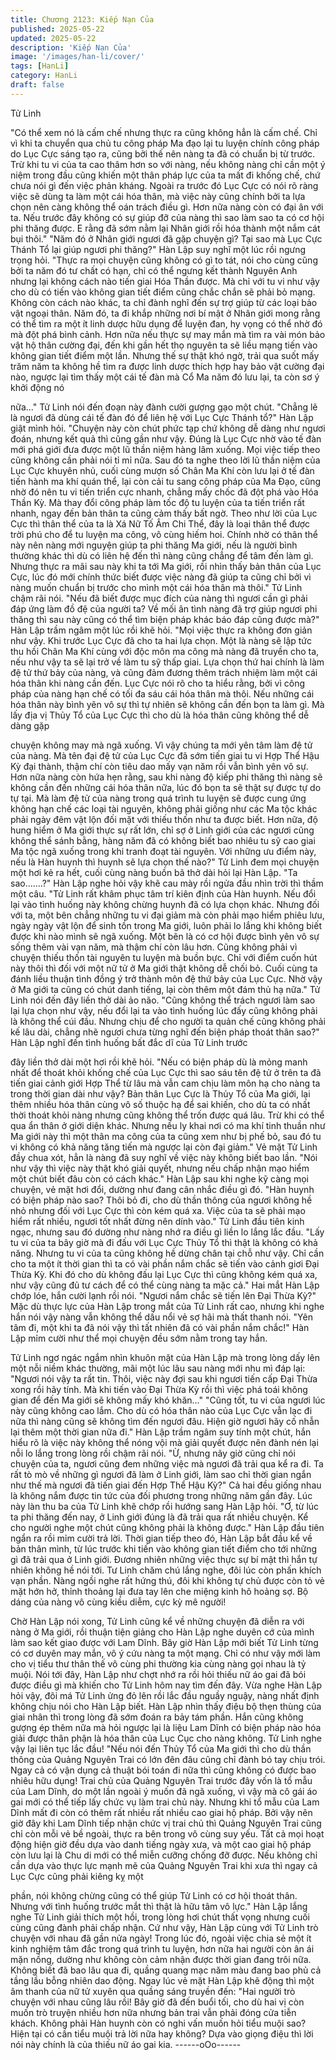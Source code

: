 ```yaml
---
title: Chương 2123: Kiếp Nạn Của
published: 2025-05-22
updated: 2025-05-22
description: 'Kiếp Nạn Của'
image: '/images/han-li/cover/'
tags: [HanLi]
category: HanLi
draft: false
---
```


Tử Linh

"Có thể xem nó là cấm chế nhưng thực ra cũng không hẳn là cấm
chế. Chỉ vì khi ta chuyển qua chủ tu công pháp Ma đạo lại tu
luyện chính công pháp do Lục Cực sáng tạo ra, cũng bởi thế nên
nàng ta đã có chuẩn bị từ trước. Trừ khi tu vi của ta cao thâm hơn
so với nàng, nếu không nàng chỉ cần một ý niệm trong đầu cũng
khiến một thân pháp lực của ta mất đi khống chế, chứ chưa nói gì
đến việc phản kháng. Ngoài ra trước đó Lục Cực có nói rõ ràng
việc sẽ dùng ta làm một cái hóa thân, mà việc này cũng chính bởi
ta lựa chọn nên càng không thể oán trách điều gì. Hơn nữa nàng
còn có đại ân với ta. Nếu trước đây không có sự giúp đỡ của nàng
thì sao làm sao ta có cơ hội phi thăng được. E rằng đã sớm nằm
lại Nhân giới rồi hóa thành một nắm cát bụi thôi."
"Năm đó ở Nhân giới ngươi đã gặp chuyện gì? Tại sao mà Lục
Cực Thánh Tổ lại giúp ngươi phi thăng?" Hàn Lập suy nghĩ một
lúc rồi ngưng trọng hỏi.
"Thực ra mọi chuyện cũng không có gì to tát, nói cho cùng cũng
bởi ta năm đó tư chất có hạn, chỉ có thể ngưng kết thành Nguyên
Anh nhưng lại không cách nào tiến giai Hóa Thần được. Mà chỉ
với tu vi như vậy cho dù có tiến vào không gian tiết điểm cũng
chắc chắn sẽ phải bỏ mạng. Không còn cách nào khác, ta chỉ
đành nghĩ đến sự trợ giúp từ các loại bảo vật ngoại thân. Năm đó,
ta đi khắp những nơi bí mật ở Nhân giới mong rằng có thể tìm ra
một ít linh dược hữu dụng để luyện đan, hy vọng có thể nhờ đó
mà đột phá bình cảnh. Hơn nữa nếu thực sự may mắn mà tìm ra
vài món bảo vật hộ thân cường đại, đến khi gần hết thọ nguyên ta
sẽ liều mạng tiến vào không gian tiết điểm một lần. Nhưng thế sự
thật khó ngờ, trải qua suốt mấy trăm năm ta không hề tìm ra được
linh dược thích hợp hay bảo vật cường đại nào, ngược lại tìm thấy
một cái tế đàn mà Cổ Ma năm đó lưu lại, ta còn sơ ý khởi động nó

nữa..." Tử Linh nói đến đoạn này đành cười gượng gạo một chút.
"Chẳng lẽ là ngươi đã dùng cái tế đàn đó để liên hệ với Lục Cực
Thánh tổ?" Hàn Lập giật mình hỏi.
"Chuyện này còn chút phức tạp chứ không dễ dàng như ngươi
đoán, nhưng kết quả thì cũng gần như vậy. Đúng là Lục Cực nhờ
vào tế đàn mới phá giới đưa được một lũ thần niệm hàng lâm
xuống. Mọi việc tiếp theo cũng không cần phải nói tỉ mỉ nữa. Sau
đó ta nghe theo lời lũ thần niệm của Lục Cực khuyên nhủ, cuối
cùng mượn số Chân Ma Khí còn lưu lại ở tế đàn tiến hành ma khí
quán thể, lại còn cải tu sang công pháp của Ma Đạo, cũng nhờ đó
nên tu vi tiến triển cực nhanh, chẳng mấy chốc đã đột phá vào
Hóa Thần Kỳ. Mà thay đổi công pháp làm tốc độ tu luyện của ta
tiến triển rất nhanh, ngay đến bản thân ta cũng cảm thấy bất ngờ.
Theo như lời của Lục Cực thì thân thể của ta là Xá Nữ Tố Âm Chi
Thể, đây là loại thân thể được trời phú cho để tu luyện ma công,
vô cùng hiếm hoi. Chính nhờ có thân thể này nên nàng mới
nguyện giúp ta phi thăng Ma giới, nếu là người bình thường khác
thì dù có liên hệ đến thì nàng cũng chẳng để tâm đến làm gì.
Nhưng thực ra mãi sau này khi ta tới Ma giới, rồi nhìn thấy bản
thân của Lục Cực, lúc đó mới chính thức biết được việc nàng đã
giúp ta cũng chỉ bởi vì nàng muốn chuẩn bị trước cho mình một
cái hóa thân mà thôi." Tử Linh chậm rãi nói.
"Nếu đã biết được mục đích của nàng thì ngươi cần gì phải đáp
ứng làm đồ đệ của người ta? Về mối ân tình nàng đã trợ giúp
ngươi phi thăng thì sau này cũng có thể tìm biện pháp khác báo
đáp cũng được mà?" Hàn Lập trầm ngâm một lúc rồi khẽ hỏi.
"Mọi việc thực ra không đơn giản như vậy. Khi trước Lục Cực đã
cho ta hai lựa chọn. Một là nàng sẽ lập tức thu hồi Chân Ma Khí
cùng với độc môn ma công mà nàng đã truyền cho ta, nếu như
vậy ta sẽ lại trở về làm tu sỹ thấp giai. Lựa chọn thứ hai chính là
làm đệ tử thứ bảy của nàng, và cũng đảm đương thêm trách
nhiệm làm một cái hóa thân khi nàng cần đến. Lục Cực nói rõ cho
ta hiểu rằng, bởi vì công pháp của nàng hạn chế có tối đa sáu cái
hóa thân mà thôi. Nếu những cái hóa thân này bình yên vô sự thì
tự nhiên sẽ không cần đến bọn ta làm gì. Mà lấy địa vị Thủy Tổ
của Lục Cực thì cho dù là hóa thân cũng không thể dễ dàng gặp

chuyện không may mà ngã xuống. Vì vậy chúng ta mới yên tâm
làm đệ tử của nàng. Mà tên đại đệ tử của Lục Cực đã sớm tiến
giai tu vi Hợp Thể Hậu Kỳ đại thành, thậm chí còn tiêu dao mấy
vạn năm rồi vẫn bình yên vô sự. Hơn nữa nàng còn hứa hẹn rằng,
sau khi nàng độ kiếp phi thăng thì nàng sẽ không cần đến những
cái hóa thân nữa, lúc đó bọn ta sẽ thật sự được tự do tự tại. Mà
làm đệ tử của nàng trong quá trình tu luyện sẽ được cung ứng
không hạn chế các loại tài nguyên, không phải giống như các Ma
tộc khác phải ngày đêm vật lộn đối mặt với thiếu thốn như ta được
biết. Hơn nữa, độ hung hiểm ở Ma giới thực sự rất lớn, chỉ sợ ở
Linh giới của các ngươi cũng không thể sánh bằng, hàng năm đã
có không biết bao nhiêu tu sỹ cao giai Ma tộc ngã xuống trong khi
tranh đoạt tài nguyên. Với những ưu điểm này, nếu là Hàn huynh
thì huynh sẽ lựa chọn thế nào?" Tử Linh đem mọi chuyện một hơi
kẻ ra hết, cuối cùng nàng buồn bã thở dài hỏi lại Hàn Lập.
"Ta sao.......?"
Hàn Lập nghe hỏi vậy khẽ cau mày rồi ngửa đầu nhìn trời thì
thầm một câu.
"Tử Linh rất khâm phục tâm trí kiên định của Hàn huynh. Nếu đổi
lại vào tình huống này không chừng huynh đã có lựa chọn khác.
Nhưng đối với ta, một bên chẳng những tu vi đại giảm mà còn
phải mạo hiểm phiêu lưu, ngày ngày vật lộn để sinh tồn trong Ma
giới, luôn phải lo lắng khi không biết được khi nào mình sẽ ngã
xuống. Một bên là có cơ hội được bình yên vô sự sống thêm vài
vạn năm, mà thậm chí còn lâu hơn. Cũng không phải vì chuyện
thiếu thốn tài nguyên tu luyện mà buồn bực. Chỉ với điểm cuốn
hút này thôi thì đối với một nữ tử ở Ma giới thật không dễ chối bỏ.
Cuối cùng ta đánh liều thuận tình đồng ý trở thành môn đệ thứ
bảy của Lục Cực. Nhờ vậy ở Ma giới ta cũng có chút danh tiếng,
lại còn thêm một đám thủ hạ nữa." Tử Linh nói đến đây liền thở
dài ảo não.
"Cũng không thể trách ngươi làm sao lại lựa chọn như vậy, nếu
đổi lại ta vào tình huống lúc đấy cũng không phải là không thể cúi
đầu. Nhưng chịu để cho người ta quản chế cũng không phải kế
lâu dài, chẳng nhẽ ngươi chưa từng nghĩ đến biện pháp thoát thân
sao?" Hàn Lập nghĩ đến tình huống bất đắc dĩ của Tử Linh trước

đây liền thở dài một hơi rồi khẽ hỏi.
"Nếu có biện pháp dù là mỏng manh nhất để thoát khỏi khống chế
của Lục Cực thì sao sáu tên đệ tử ở trên ta đã tiến giai cảnh giới
Hợp Thể từ lâu mà vẫn cam chịu làm môn hạ cho nàng ta trong
thời gian dài như vậy? Bản thân Lục Cực là Thủy Tổ của Ma giới,
lại thêm nhiều hóa thân cùng vô số thuộc hạ để sai khiến, cho dù
ta có nhất thời thoát khỏi nàng nhưng cũng không thể trốn được
quá lâu. Trừ khi có thể qua ẩn thân ở giới diện khác. Nhưng nếu ly
khai nơi có ma khí tinh thuần như Ma giới này thì một thân ma
công của ta cũng xem như bị phế bỏ, sau đó tu vi không có khả
năng tăng tiến mà ngược lại còn đại giảm." Vẻ mặt Tử Linh đầy
chua xót, hẳn là nàng đã suy nghĩ về việc này không biết bao lần.
"Nói như vậy thì việc này thật khó giải quyết, nhưng nếu chấp
nhận mạo hiểm một chút biết đâu còn có cách khác." Hàn Lập
sau khi nghe kỹ càng mọi chuyện, vẻ mặt hơi đổi, dường như
đang cân nhắc điều gì đó.
"Hàn huynh có biện pháp nào sao? Thôi bỏ đi, cho dù thần thông
của ngươi không hề nhỏ nhưng đối với Lục Cực thì còn kém quá
xa. Việc của ta sẽ phải mạo hiểm rất nhiều, ngươi tốt nhất đừng
nên dính vào." Tử Linh đầu tiên kinh ngạc, nhưng sau đó dường
như nàng nhớ ra điều gì liền lo lắng lắc đầu.
"Lấy tu vi của ta bây giờ mà đi đấu với Lục Cực Thủy Tổ thì thật là
không có khả năng. Nhưng tu vi của ta cũng không hề dừng chân
tại chỗ như vậy. Chỉ cần cho ta một ít thời gian thì ta có vài phần
nắm chắc sẽ tiến vào cảnh giơi Đại Thừa Kỳ. Khi đó cho dù không
đấu lại Lục Cực thì cũng không kém quá xa, như vậy cũng đủ tư
cách để có thể cùng nàng ta mặc cả." Hai mắt Hàn Lập chớp lóe,
hắn cười lạnh rồi nói.
"Ngươi nắm chắc sẽ tiến lên Đại Thừa Kỳ?" Mặc dù thực lực của
Hàn Lập trong mắt của Tử Linh rất cao, nhưng khi nghe hắn nói
vậy nàng vẫn không thể dấu nổi vẻ sợ hãi mà thất thanh nói.
"Yên tâm đi, một khi ta đã nói vậy thì tất nhiên đã có vài phần nắm
chắc!" Hàn Lập mỉm cười như thể mọi chuyện đều sớm nằm
trong tay hắn.

Tử Linh ngơ ngác ngắm nhìn khuôn mặt của Hàn Lập mà trong
lòng dấy lên một nỗi niềm khác thường, mãi một lúc lâu sau nàng
mới nhu mì đáp lại:
"Ngươi nói vậy ta rất tin. Thôi, việc này đợi sau khi ngươi tiến cấp
Đại Thừa xong rồi hãy tính. Mà khi tiến vào Đại Thừa Kỳ rồi thì
việc phá toái không gian để đến Ma giới sẽ không mấy khó
khăn..."
"Cũng tốt, tu vi của ngươi lúc này cũng không cao lắm. Cho dù có
hóa thân nào của Lục Cực vẫn lạc đi nữa thì nàng cũng sẽ không
tìm đến ngươi đâu. Hiện giờ ngươi hãy cố nhẫn lại thêm một thời
gian nữa đi." Hàn Lập trầm ngâm suy tính một chút, hắn hiểu rõ là
việc này không thể nóng vội mà giải quyết được nên đành nén lại
nỗi lo lắng trong lòng rồi chậm rãi nói.
"Ừ, nhưng nãy giờ cũng chỉ nói chuyện của ta, ngươi cũng đem
những việc mà ngươi đã trải qua kể ra đi. Ta rất tò mò về những
gì ngươi đã làm ở Linh giới, làm sao chỉ thời gian ngắn như thế
mà ngươi đã tiến giai đến Hợp Thể Hậu Kỳ?" Cả hai đều giống
nhau là không nắm được tin tức của đối phương trong những
năm gần đây. Lúc này làn thu ba của Tử Linh khẽ chớp rồi hướng
sang Hàn Lập hỏi.
"Ơ, từ lúc ta phi thăng đến nay, ở Linh giới đúng là đã trải qua rất
nhiều chuyện. Kể cho người nghe một chút cũng không phải là
không được." Hàn Lập đầu tiên ngẩn ra rồi mỉm cười trả lời.
Thời gian tiếp theo đó, Hàn Lập bắt đầu kể về bản thân mình, từ
lúc trước khi tiến vào không gian tiết điểm cho tới những gì đã trải
qua ở Linh giới. Đương nhiên những việc thực sự bí mật thì hắn
tự nhiên không hề nói tới.
Tư Linh chăm chú lắng nghe, đôi lúc còn phấn khích vạn phần.
Nàng ngồi nghe rất hứng thú, đôi khi không tự chủ được còn tỏ vẻ
mặt hớn hở, thỉnh thoảng lại đưa tay lên che miệng kinh hô hoảng
sợ. Bộ dáng của nàng vô cùng kiều diễm, cực kỳ mê người!

Chờ Hàn Lập nói xong, Tử Linh cũng kể về những chuyện đã
diễn ra với nàng ở Ma giới, rồi thuận tiện giảng cho Hàn Lập nghe
duyên cớ của mình làm sao kết giao được với Lam Dĩnh.
Bây giờ Hàn Lập mới biết Tử Linh từng có cơ duyên may mắn, vô
ý cứu nàng ta một mạng. Chỉ có như vậy mới làm cho vị tiểu thư
thân thế vô cùng phi thường kia cùng nàng gọi nhau là tỷ muội.
Nói tới đây, Hàn Lập như chợt nhớ ra rồi hỏi thiếu nữ áo gai đã
bói được điều gì mà khiến cho Tử Linh hôm nay tìm đến đây.
Vừa nghe Hàn Lập hỏi vậy, đôi má Tử Linh ửng đỏ lên rồi lắc đầu
nguầy nguậy, nàng nhất định không chịu nói cho Hàn Lập biết.
Hàn Lập nhìn thấy điệu bộ thẹn thùng của giai nhân thì trong lòng
đã sớm đoán ra bảy tám phần. Hắn cũng không gượng ép thêm
nữa mà hỏi ngược lại là liệu Lam Dĩnh có biện pháp nào hóa giải
được thân phận là hóa thân của Lục Cục cho nàng không.
Tử Linh nghe vậy lại liên tục lắc đầu!
"Nếu nói đến Thủy Tổ của Ma giới thì cho dù thần thông của
Quảng Nguyên Trai có lớn đên đâu cũng chỉ đành bó tay chịu trói.
Ngay cả có vận dụng cả thuật bói toán đi nữa thì cũng không có
được bao nhiêu hữu dụng!
Trai chủ của Quảng Nguyên Trai trước đây vốn là tổ mẫu của Lam
Dĩnh, do một lần ngoài ý muốn đã ngã xuống, vì vậy mà cô gái áo
gai mới có thể tiếp lấy chức vụ làm trai chủ này.
Nhưng khi tổ mẫu của Lam Dĩnh mất đi còn có thêm rất nhiều rất
nhiều cao giai hộ pháp. Bởi vậy nên giờ đây khi Lam Dĩnh tiếp
nhận chức vị trai chủ thì Quảng Nguyên Trai cũng chỉ còn mỗi vẻ
bề ngoài, thực ra bên trong vô cùng suy yếu. Tất cả mọi hoạt
động hiện giờ đều dựa vào danh tiếng ngày xưa, và một cao giai
hộ pháp còn lưu lại là Chu di mới có thể miễn cưỡng chống đỡ
được.
Nếu không chỉ cần dựa vào thực lực mạnh mẽ của Quảng
Nguyên Trai khi xưa thì ngay cả Lục Cực cũng phải kiêng kỵ một

phần, nói không chừng cũng có thể giúp Tử Linh có cơ hội thoát
thân. Nhưng với tình huống trước mắt thì thật là hữu tâm vô lực."
Hàn Lập lắng nghe Tử Linh giải thích một hồi, trong lòng hơi chút
thất vọng nhưng cuối cùng cũng đành phải chấp nhận.
Cứ như vậy, Hàn Lập cùng với Tử Linh trò chuyện với nhau đã
gần nửa ngày!
Trong lúc đó, ngoài việc chia sẻ một ít kinh nghiệm tâm đắc trong
quá trình tu luyện, hơn nữa hai người còn ân ái mặn nồng, dường
như không còn cảm nhận được thời gian đang trôi nữa.
Không biết đã bao lâu qua đi, quầng quang mạc năm màu đang
bao phủ cả tầng lầu bỗng nhiên dao động.
Ngay lúc vẻ mặt Hàn Lập khẽ động thì một âm thanh của nữ tử
xuyên qua quầng sáng truyền đến:
"Hai người trò chuyện với nhau cũng lâu rồi! Bây giờ đã đến buổi
tối, cho dù hai vị còn muốn trò truyện nhiều hơn nữa nhưng bản
trai vẫn phải đóng cửa tiễn khách. Không phải Hàn huynh còn có
nghi vấn muốn hỏi tiểu muội sao? Hiện tại có cần tiểu muội trả lời
nữa hay không?
Dựa vào giọng điệu thì lời nói này chính là của thiếu nữ áo gai
kia.
------oOo------
